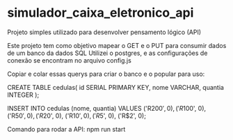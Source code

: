 # simulador_caixa_eletronico_api
Projeto simples utilizado para desenvolver pensamento lógico (API)

Este projeto tem como objetivo mapear o GET e o PUT para consumir dados de um banco da dados SQL
Utilizei o postgres, e as configurações de conexão se encontram no arquivo config.js

Copiar e colar essas querys para criar o banco e o popular para uso:

CREATE TABLE cedulas(
    id SERIAL PRIMARY KEY,
    nome VARCHAR,
    quantia INTEGER
);

INSERT INTO cedulas (nome, quantia) VALUES
	('R$200', 0),
  ('R$100', 0),
	('R$50', 0),
	('R$20', 0),
	('R$10', 0),
	('R$5', 0),
	('R$2', 0);

Comando para rodar a API: npm run start
